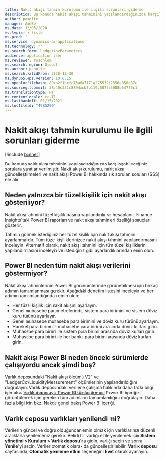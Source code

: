 ```yaml
---
title: Nakit akışı tahmin kurulumu ile ilgili sorunları giderme
description: Bu konuda nakit akışı tahminini yapılandırdığınızda karşılaşabileceğiniz sorulara yanıtlar verilmiştir. Nakit akışı kurulumu, nakit akışı güncelleştirmeleri ve nakit akışı Power BI hakkında sık sorulan soruları (SSS) ele alır.
author: panolte
manager: AnnBe
ms.date: 12/03/2020
ms.topic: article
ms.prod: ''
ms.service: dynamics-ax-applications
ms.technology: ''
ms.search.form: LedgerCovParameters
audience: Application User
ms.reviewer: roschlom
ms.search.region: Global
ms.author: panolte
ms.search.validFrom: 2020-12-30
ms.dyn365.ops.version: 10.0.15
ms.openlocfilehash: 89eb2f1bcfc73a6a7171a275532b2356e858e87c
ms.sourcegitcommit: 38d40c331c8894acb7b119c5073e3088b54776c1
ms.translationtype: HT
ms.contentlocale: tr-TR
ms.lasthandoff: 01/15/2021
ms.locfileid: "4985299"
---
```

# <a name="troubleshoot-cash-flow-forecasting-setup"></a>Nakit akışı tahmin kurulumu ile ilgili sorunları giderme

[!include [banner](../includes/banner.md)]

Bu konuda nakit akışı tahminini yapılandırdığınızda karşılaşabileceğiniz sorulara yanıtlar verilmiştir. Nakit akışı kurulumu, nakit akışı güncelleştirmeleri ve nakit akışı Power BI hakkında sık sorulan soruları (SSS) ele alır.

## <a name="why-is-cash-flow-shown-for-only-one-legal-entity"></a>Neden yalnızca bir tüzel kişilik için nakit akışı gösteriliyor?

Nakit akışı tahmini tüzel kişilik başına yapılandırılır ve hesaplanır. Finance Insights'taki Power BI raporları ve nakit akışı tahminleri özelliği sonuçları gösterir.

Tahmin görmek istediğiniz her tüzel kişilik için nakit akışı tahmini ayarlanmalıdır. Tüm tüzel kişiliklerinizde nakit akışı tahmini yapılandırmasını inceleyin. Alternatif olarak, nakit akışı tahmini için tüm tüzel kişiliklerin yapılandırmasını inceleyin ve istediğiniz gibi ayarlandıklarından emin olun.

## <a name="why-doesnt-power-bi-show-all-the-cash-flow-data"></a>Power BI neden tüm nakit akışı verilerini göstermiyor?

Nakit akışı tahminlerinin Power BI görünümlerinde görünebilmesi için birkaç adımın tamamlanması gerekir. Aşağıdaki denetim listesini inceleyin ve her adımın tamamlandığından emin olun:

- Her tüzel kişilik için nakit akışını ayarlayın.
- Genel muhasebe parametrelerinde, sistem para birimini ve sistem döviz kuru türünü ayarlayın.
- Genel muhasebe muhasebe para birimini ve döviz kuru türünü ayarlayın.
- Hareket para birimi ile muhasebe para birimi arasında döviz kurları girin.
- Muhasebe para birimi ile sistem para birimi arasında döviz kurları girin.
- Muhasebe para birimi ile her banka para birimi arasında döviz kurları girin.

## <a name="why-did-cash-flow-power-bi-work-in-previous-versions-but-is-now-blank"></a>Nakit akışı Power BI neden önceki sürümlerde çalışıyordu ancak şimdi boş?

Varlık deposundaki "Nakit akışı ölçümü V2" ve "LedgerCovLiquidityMeasurement" ölçümlerinin yapılandırıldığını doğrulayın. Varlık deposundaki verilerle çalışma hakkında daha fazla bilgi için bkz. [Varlık deposuyla Power BI tümleştirmesi](../../fin-ops-core/dev-itpro/analytics/power-bi-integration-entity-store.md) Power BI içeriğini görüntülemek için gereken tüm adımların tamamlandığını doğrulayın. Daha fazla bilgi için bkz. [Nakde genel bakış Power BI içeriği](Cash-Overview-Power-BI-content.md).

## <a name="have-the-entity-store-entities-been-refreshed"></a>Varlık deposu varlıkları yenilendi mi?

Verilerin güncel ve doğru olduğundan emin olmak için varlıklarınızı düzenli aralıklarla yenilemeniz gerekir. Belirli bir varlığı el ile yenilemek için **Sistem yönetimi \> Kurulum \> Varlık deposu**'na gidin, varlığı seçin ve sonra **Yenile**'yi seçin. Veriler otomatik olarak da güncelleştirilebilir. **Varlık deposu** sayfasında, **Otomatik yenileme etkin** seçeneğini **Evet** olarak ayarlayın.
